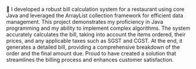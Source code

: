  🚀 I developed a robust bill calculation system for a restaurant using core Java and leveraged the ArrayList collection framework for efficient data management. This project demonstrates my proficiency in Java programming and my ability to implement complex algorithms. The system accurately calculates the bill, taking into account the items ordered, their prices, and any applicable taxes such as SGST and CGST. At the end, it generates a detailed bill, providing a comprehensive breakdown of the order and the final amount due. Proud to have created a solution that streamlines the billing process and enhances customer satisfaction. 
